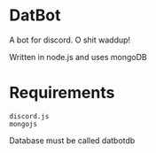 # DatBot
A bot for discord. O shit waddup!

Written in node.js and uses mongoDB

# Requirements
	discord.js
	mongojs

Database must be called datbotdb
